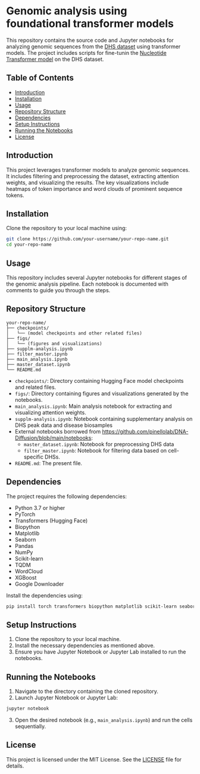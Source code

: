 # Genomic analysis using foundational transformer models

This repository contains the source code and Jupyter notebooks for analyzing genomic sequences from the [DHS dataset](https://www.meuleman.org/research/synthseqs/) using transformer models. The project includes scripts for fine-tunin the [Nucleotide Transformer model](https://github.com/instadeepai/nucleotide-transformer) on the DHS dataset.

## Table of Contents

- [Introduction](#introduction)
- [Installation](#installation)
- [Usage](#usage)
- [Repository Structure](#repository-structure)
- [Dependencies](#dependencies)
- [Setup Instructions](#setup-instructions)
- [Running the Notebooks](#running-the-notebooks)
- [License](#license)

## Introduction

This project leverages transformer models to analyze genomic sequences. It includes filtering and preprocessing the dataset, extracting attention weights, and visualizing the results. The key visualizations include heatmaps of token importance and word clouds of prominent sequence tokens.

## Installation

Clone the repository to your local machine using:
```bash
git clone https://github.com/your-username/your-repo-name.git
cd your-repo-name
```

## Usage

This repository includes several Jupyter notebooks for different stages of the genomic analysis pipeline. Each notebook is documented with comments to guide you through the steps.

## Repository Structure

```
your-repo-name/
├── checkpoints/
│   └── (model checkpoints and other related files)
├── figs/
│   └── (figures and visualizations)
├── supplm-analysis.ipynb
├── filter_master.ipynb
├── main_analysis.ipynb
├── master_dataset.ipynb
└── README.md
```

- `checkpoints/`: Directory containing Hugging Face model checkpoints and related files.
- `figs/`: Directory containing figures and visualizations generated by the notebooks.
- `main_analysis.ipynb`: Main analysis notebook for extracting and visualizing attention weights.
- `supplm-analysis.ipynb`: Notebook containing supplementary analysis on DHS peak data and disease biosamples
- External notebooks borrowed from https://github.com/pinellolab/DNA-Diffusion/blob/main/notebooks:
  - `master_dataset.ipynb`: Notebook for preprocessing DHS data
  - `filter_master.ipynb`: Notebook for filtering data based on cell-specific DHSs.
- `README.md`: The present file.

## Dependencies

The project requires the following dependencies:
- Python 3.7 or higher
- PyTorch
- Transformers (Hugging Face)
- Biopython
- Matplotlib
- Seaborn
- Pandas
- NumPy
- Scikit-learn
- TQDM
- WordCloud
- XGBoost
- Google Downloader

Install the dependencies using:
```bash
pip install torch transformers biopython matplotlib scikit-learn seaborn pandas numpy tqdm wordcloud xgboost gdown
```

## Setup Instructions

1. Clone the repository to your local machine.
2. Install the necessary dependencies as mentioned above.
3. Ensure you have Jupyter Notebook or Jupyter Lab installed to run the notebooks.

## Running the Notebooks

1. Navigate to the directory containing the cloned repository.
2. Launch Jupyter Notebook or Jupyter Lab:

```bash
jupyter notebook
```

3. Open the desired notebook (e.g., `main_analysis.ipynb`) and run the cells sequentially.

## License

This project is licensed under the MIT License. See the [LICENSE](LICENSE) file for details.
